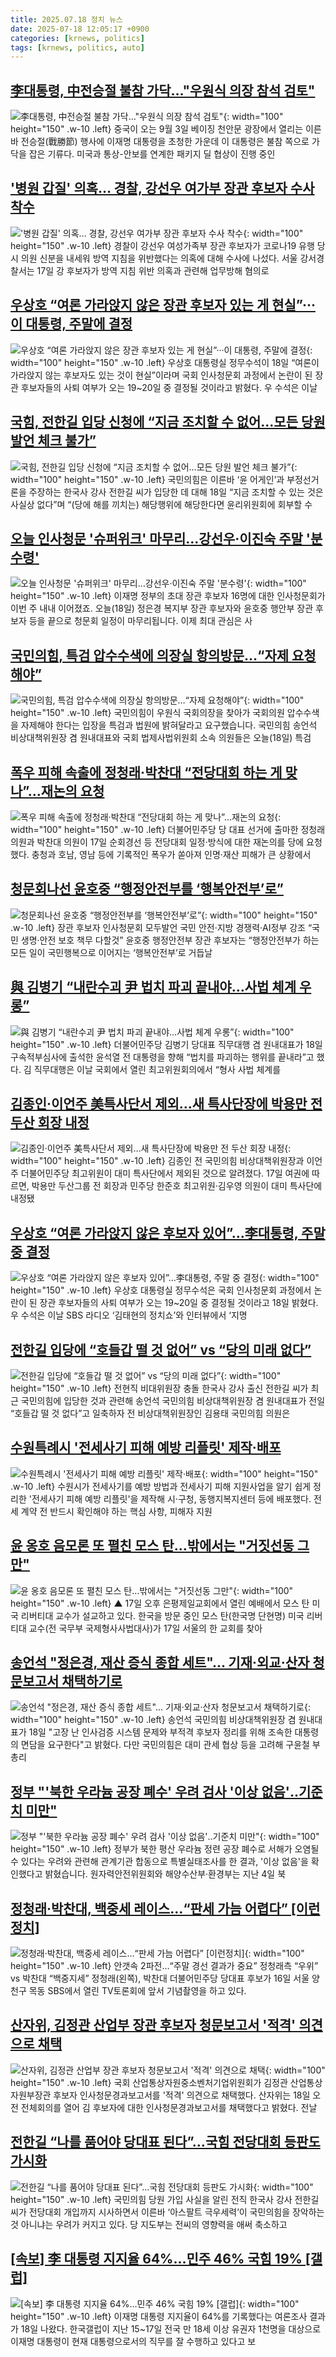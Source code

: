 ```yaml
---
title: 2025.07.18 정치 뉴스
date: 2025-07-18 12:05:17 +0900
categories: [krnews, politics]
tags: [krnews, politics, auto]
---
```

## [李대통령, 中전승절 불참 가닥…"우원식 의장 참석 검토"](https://n.news.naver.com/mnews/article/025/0003456047)

![李대통령, 中전승절 불참 가닥…"우원식 의장 참석 검토"](https://mimgnews.pstatic.net/image/origin/025/2025/07/18/3456047.jpg?type=nf220_150){: width="100" height="150" .w-10 .left}
중국이 오는 9월 3일 베이징 천안문 광장에서 열리는 이른바 전승절(戰勝節) 행사에 이재명 대통령을 초청한 가운데 이 대통령은 불참 쪽으로 가닥을 잡은 기류다. 미국과 통상-안보를 연계한 패키지 딜 협상이 진행 중인

## ['병원 갑질' 의혹… 경찰, 강선우 여가부 장관 후보자 수사 착수](https://n.news.naver.com/mnews/article/008/0005223183)

!['병원 갑질' 의혹… 경찰, 강선우 여가부 장관 후보자 수사 착수](https://mimgnews.pstatic.net/image/origin/008/2025/07/17/5223183.jpg?type=nf220_150){: width="100" height="150" .w-10 .left}
경찰이 강선우 여성가족부 장관 후보자가 코로나19 유행 당시 의원 신분을 내세워 방역 지침을 위반했다는 의혹에 대해 수사에 나섰다. 서울 강서경찰서는 17일 강 후보자가 방역 지침 위반 의혹과 관련해 업무방해 혐의로

## [우상호 “여론 가라앉지 않은 장관 후보자 있는 게 현실”···이 대통령, 주말에 결정](https://n.news.naver.com/mnews/article/032/0003383656)

![우상호 “여론 가라앉지 않은 장관 후보자 있는 게 현실”···이 대통령, 주말에 결정](https://mimgnews.pstatic.net/image/origin/032/2025/07/18/3383656.jpg?type=nf220_150){: width="100" height="150" .w-10 .left}
우상호 대통령실 정무수석이 18일 “여론이 가라앉지 않는 후보자도 있는 것이 현실”이라며 국회 인사청문회 과정에서 논란이 된 장관 후보자들의 사퇴 여부가 오는 19~20일 중 결정될 것이라고 밝혔다. 우 수석은 이날

## [국힘, 전한길 입당 신청에 “지금 조치할 수 없어…모든 당원 발언 체크 불가”](https://n.news.naver.com/mnews/article/020/0003648861)

![국힘, 전한길 입당 신청에 “지금 조치할 수 없어…모든 당원 발언 체크 불가”](https://mimgnews.pstatic.net/image/origin/020/2025/07/18/3648861.jpg?type=nf220_150){: width="100" height="150" .w-10 .left}
국민의힘은 이른바 ‘윤 어게인’과 부정선거론을 주장하는 한국사 강사 전한길 씨가 입당한 데 대해 18일 “지금 조치할 수 있는 것은 사실상 없다”며 “(당에 해를 끼치는) 해당행위에 해당한다면 윤리위원회에 회부할 수

## [오늘 인사청문 '슈퍼위크' 마무리…강선우·이진숙 주말 '분수령'](https://n.news.naver.com/mnews/article/057/0001897415)

![오늘 인사청문 '슈퍼위크' 마무리…강선우·이진숙 주말 '분수령'](https://mimgnews.pstatic.net/image/origin/057/2025/07/18/1897415.jpg?type=nf220_150){: width="100" height="150" .w-10 .left}
이재명 정부의 초대 장관 후보자 16명에 대한 인사청문회가 이번 주 내내 이어졌죠. 오늘(18일) 정은경 복지부 장관 후보자와 윤호중 행안부 장관 후보자 등을 끝으로 청문회 일정이 마무리됩니다. 이제 최대 관심은 사

## [국민의힘, 특검 압수수색에 의장실 항의방문…“자제 요청해야”](https://n.news.naver.com/mnews/article/056/0011991730)

![국민의힘, 특검 압수수색에 의장실 항의방문…“자제 요청해야”](https://mimgnews.pstatic.net/image/origin/056/2025/07/18/11991730.jpg?type=nf220_150){: width="100" height="150" .w-10 .left}
국민의힘이 우원식 국회의장을 찾아가 국회의원 압수수색을 자제해야 한다는 입장을 특검과 법원에 밝혀달라고 요구했습니다. 국민의힘 송언석 비상대책위원장 겸 원내대표와 국회 법제사법위원회 소속 의원들은 오늘(18일) 특검

## [폭우 피해 속출에 정청래·박찬대 “전당대회 하는 게 맞나”…재논의 요청](https://n.news.naver.com/mnews/article/028/0002756657)

![폭우 피해 속출에 정청래·박찬대 “전당대회 하는 게 맞나”…재논의 요청](https://mimgnews.pstatic.net/image/origin/028/2025/07/17/2756657.jpg?type=nf220_150){: width="100" height="150" .w-10 .left}
더불어민주당 당 대표 선거에 출마한 정청래 의원과 박찬대 의원이 17일 순회경선 등 전당대회 일정·방식에 대한 재논의를 당에 요청했다. 충청과 호남, 영남 등에 기록적인 폭우가 쏟아져 인명·재산 피해가 큰 상황에서

## [청문회나선 윤호중 “행정안전부를 ‘행복안전부’로”](https://n.news.naver.com/mnews/article/009/0005527056)

![청문회나선 윤호중 “행정안전부를 ‘행복안전부’로”](https://mimgnews.pstatic.net/image/origin/009/2025/07/18/5527056.jpg?type=nf220_150){: width="100" height="150" .w-10 .left}
장관 후보자 인사청문회 모두발언 국민 안전·지방 경쟁력·AI정부 강조 “국민 생명·안전 보호 책무 다할것” 윤호중 행정안전부 장관 후보자는 “행정안전부가 하는 모든 일이 국민행복으로 이어지는 ‘행복안전부’로 거듭날

## [與 김병기 “내란수괴 尹 법치 파괴 끝내야…사법 체계 우롱”](https://n.news.naver.com/mnews/article/448/0000543357)

![與 김병기 “내란수괴 尹 법치 파괴 끝내야…사법 체계 우롱”](https://mimgnews.pstatic.net/image/origin/448/2025/07/18/543357.jpg?type=nf220_150){: width="100" height="150" .w-10 .left}
더불어민주당 김병기 당대표 직무대행 겸 원내대표가 18일 구속적부심사에 출석한 윤석열 전 대통령을 향해 “법치를 파괴하는 행위를 끝내라”고 했다. 김 직무대행은 이날 국회에서 열린 최고위원회의에서 “형사 사법 체계를

## [김종인·이언주 美특사단서 제외…새 특사단장에 박용만 전 두산 회장 내정](https://n.news.naver.com/mnews/article/003/0013368331)

![김종인·이언주 美특사단서 제외…새 특사단장에 박용만 전 두산 회장 내정](https://mimgnews.pstatic.net/image/origin/003/2025/07/17/13368331.jpg?type=nf220_150){: width="100" height="150" .w-10 .left}
김종인 전 국민의힘 비상대책위원장과 이언주 더불어민주당 최고위원이 대미 특사단에서 제외된 것으로 알려졌다. 17일 여권에 따르면, 박용만 두산그룹 전 회장과 민주당 한준호 최고위원·김우영 의원이 대미 특사단에 내정됐

## [우상호 “여론 가라앉지 않은 후보자 있어”…李대통령, 주말 중 결정](https://n.news.naver.com/mnews/article/025/0003456033)

![우상호 “여론 가라앉지 않은 후보자 있어”…李대통령, 주말 중 결정](https://mimgnews.pstatic.net/image/origin/025/2025/07/18/3456033.jpg?type=nf220_150){: width="100" height="150" .w-10 .left}
우상호 대통령실 정무수석은 국회 인사청문회 과정에서 논란이 된 장관 후보자들의 사퇴 여부가 오는 19~20일 중 결정될 것이라고 18일 밝혔다. 우 수석은 이날 SBS 라디오 ‘김태현의 정치쇼’와 인터뷰에서 ‘지명

## [전한길 입당에 “호들갑 떨 것 없어” vs “당의 미래 없다”](https://n.news.naver.com/mnews/article/009/0005527086)

![전한길 입당에 “호들갑 떨 것 없어” vs “당의 미래 없다”](https://mimgnews.pstatic.net/image/origin/009/2025/07/18/5527086.jpg?type=nf220_150){: width="100" height="150" .w-10 .left}
전현직 비대위원장 충돌 한국사 강사 출신 전한길 씨가 최근 국민의힘에 입당한 것과 관련해 송언석 국민의힘 비상대책위원장 겸 원내대표가 전일 “호들갑 떨 것 없다”고 일축하자 전 비상대책위원장인 김용태 국민의힘 의원은

## [수원특례시 '전세사기 피해 예방 리플릿' 제작·배포](https://n.news.naver.com/mnews/article/119/0002980689)

![수원특례시 '전세사기 피해 예방 리플릿' 제작·배포](https://mimgnews.pstatic.net/image/origin/119/2025/07/18/2980689.jpg?type=nf220_150){: width="100" height="150" .w-10 .left}
수원시가 전세사기를 예방 방법과 전세사기 피해 지원사업을 알기 쉽게 정리한 '전세사기 피해 예방 리플릿'을 제작해 시·구청, 동행지복지센터 등에 배포했다. 전세 계약 전 반드시 확인해야 하는 핵심 사항, 피해자 지원

## [윤 옹호 음모론 또 펼친 모스 탄…밖에서는 "거짓선동 그만"](https://n.news.naver.com/mnews/article/055/0001276320)

![윤 옹호 음모론 또 펼친 모스 탄…밖에서는 "거짓선동 그만"](https://mimgnews.pstatic.net/image/origin/055/2025/07/18/1276320.jpg?type=nf220_150){: width="100" height="150" .w-10 .left}
▲ 17일 오후 은평제일교회에서 열린 예배에서 모스 탄 미국 리버티대 교수가 설교하고 있다. 한국을 방문 중인 모스 탄(한국명 단현명) 미국 리버티대 교수(전 국무부 국제형사사법대사)가 17일 서울의 한 교회를 찾아

## [송언석 "정은경, 재산 증식 종합 세트"... 기재·외교·산자 청문보고서 채택하기로](https://n.news.naver.com/mnews/article/469/0000876691)

![송언석 "정은경, 재산 증식 종합 세트"... 기재·외교·산자 청문보고서 채택하기로](https://mimgnews.pstatic.net/image/origin/469/2025/07/18/876691.jpg?type=nf220_150){: width="100" height="150" .w-10 .left}
송언석 국민의힘 비상대책위원장 겸 원내대표가 18일 "고장 난 인사검증 시스템 문제와 부적격 후보자 정리를 위해 조속한 대통령의 면담을 요구한다"고 밝혔다. 다만 국민의힘은 대미 관세 협상 등을 고려해 구윤철 부총리

## [정부 "'북한 우라늄 공장 폐수' 우려 검사 '이상 없음'‥기준치 미만"](https://n.news.naver.com/mnews/article/214/0001437195)

![정부 "'북한 우라늄 공장 폐수' 우려 검사 '이상 없음'‥기준치 미만"](https://mimgnews.pstatic.net/image/origin/214/2025/07/18/1437195.jpg?type=nf220_150){: width="100" height="150" .w-10 .left}
정부가 북한 평산 우라늄 정련 공장 폐수로 서해가 오염될 수 있다는 우려와 관련해 관계기관 합동으로 특별실태조사를 한 결과, '이상 없음'을 확인했다고 밝혔습니다. 원자력안전위원회와 해양수산부·환경부는 지난 4일 북

## [정청래·박찬대, 백중세 레이스…“판세 가늠 어렵다” [이런정치]](https://n.news.naver.com/mnews/article/016/0002501515)

![정청래·박찬대, 백중세 레이스…“판세 가늠 어렵다” [이런정치]](https://mimgnews.pstatic.net/image/origin/016/2025/07/18/2501515.jpg?type=nf220_150){: width="100" height="150" .w-10 .left}
안갯속 2파전…“주말 경선 결과가 중요” 정청래측 “우위” vs 박찬대 “백중지세” 정청래(왼쪽), 박찬대 더불어민주당 당대표 후보가 16일 서울 양천구 목동 SBS에서 열린 TV토론회에 앞서 기념촬영을 하고 있다.

## [산자위, 김정관 산업부 장관 후보자 청문보고서 '적격' 의견으로 채택](https://n.news.naver.com/mnews/article/008/0005223529)

![산자위, 김정관 산업부 장관 후보자 청문보고서 '적격' 의견으로 채택](https://mimgnews.pstatic.net/image/origin/008/2025/07/18/5223529.jpg?type=nf220_150){: width="100" height="150" .w-10 .left}
국회 산업통상자원중소벤처기업위원회가 김정관 산업통상자원부장관 후보자 인사청문경과보고서를 '적격' 의견으로 채택했다. 산자위는 18일 오전 전체회의를 열어 김 후보자에 대한 인사청문경과보고서를 채택했다고 밝혔다. 전날

## [전한길 “나를 품어야 당대표 된다”…국힘 전당대회 등판도 가시화](https://n.news.naver.com/mnews/article/028/0002756700)

![전한길 “나를 품어야 당대표 된다”…국힘 전당대회 등판도 가시화](https://mimgnews.pstatic.net/image/origin/028/2025/07/18/2756700.jpg?type=nf220_150){: width="100" height="150" .w-10 .left}
국민의힘 당원 가입 사실을 알린 전직 한국사 강사 전한길씨가 전당대회 개입까지 시사하면서 이른바 ‘아스팔트 극우세력’이 국민의힘을 장악하는 것 아니냐는 우려가 커지고 있다. 당 지도부는 전씨의 영향력을 애써 축소하고

## [[속보] 李 대통령 지지율 64%…민주 46% 국힘 19% [갤럽]](https://n.news.naver.com/mnews/article/666/0000078716)

![[속보] 李 대통령 지지율 64%…민주 46% 국힘 19% [갤럽]](https://mimgnews.pstatic.net/image/origin/666/2025/07/18/78716.jpg?type=nf220_150){: width="100" height="150" .w-10 .left}
이재명 대통령 지지율이 64%를 기록했다는 여론조사 결과가 18일 나왔다. 한국갤럽이 지난 15~17일 전국 만 18세 이상 유권자 1천명을 대상으로 이재명 대통령이 현재 대통령으로서의 직무를 잘 수행하고 있다고 보

